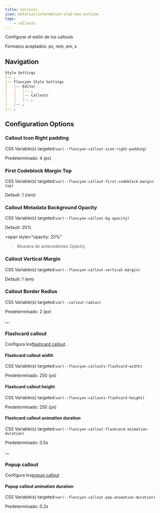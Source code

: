 ```yaml
---
title: Callouts
icon: material/information-slab-box-outline
tags:
    - callouts
---
```


Configurar el estilo de los callouts

Formatos aceptados: px, rem, em, s

## Navigation
```md
Style Settings
|-- 。
|-- Flexcyon Style Settings
|   |-- Editor
|   |   |-- 。
|   |   |-- Callouts
|   |   |-- 。
|   |-- 。
|-- 。
```

## Configuration Options

### Callout Icon Right padding
CSS Variable(s) targeted:`var(--flexcyon-callout-icon-right-padding)`

Predeterminado: 4 (px)

### First Codeblock Margin Top
CSS Variable(s) targeted:`var(--flexcyon-callout-first-codeblock-margin-top)`

Default: 1 (rem)

### Callout Metadata Background Opacity
CSS Variable(s) targeted:`var(--flexcyon-callout-bg-opacity)`

Default: 20%

<span style="opacity: 20%"
>Muestra de antecedentes Opacity</span>

### Callout Vertical Margin
CSS Variable(s) targeted:`var(--flexcyon-callout-vertical-margin)`

Default: 1 (em)

### Callout Border Radius
CSS Variable(s) targeted:`var(--callout-radius)`

Predeterminado: 2 (px)

__
### Flashcard callout
Configura los[flashcard callout](。/。/。/Callout-Metadata/flashcard.md).
.

#### Flashcard callout width
CSS Variable(s) targeted:`var(--flexcyon-callouts-flashcard-width)`

Predeterminado: 250 (px)

#### Flashcard callout height
CSS Variable(s) targeted:`var(--flexcyon-callouts-flashcard-height)`

Predeterminado: 250 (px)

#### Flashcard callout animation duration
CSS Variable(s) targeted:`var(--flexcyon-callout-flashcard-animation-duration)`

Predeterminado: 0.5s

__
### Popup callout
Configura los[popup callout](。/。/。/Callout-Metadata/popup.md)

#### Popup callout animation duration
CSS Variable(s) targeted:`var(--flexcyon-callout-pop-animation-duration)`

Predeterminado: 0.2s
